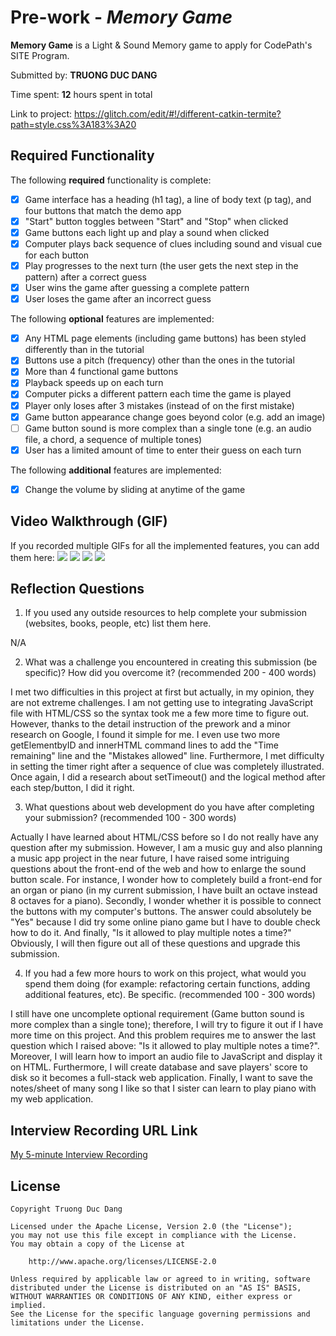 # Pre-work - *Memory Game*

**Memory Game** is a Light & Sound Memory game to apply for CodePath's SITE Program. 

Submitted by: **TRUONG DUC DANG**

Time spent: **12** hours spent in total

Link to project: https://glitch.com/edit/#!/different-catkin-termite?path=style.css%3A183%3A20

## Required Functionality

The following **required** functionality is complete:

* [x] Game interface has a heading (h1 tag), a line of body text (p tag), and four buttons that match the demo app
* [x] "Start" button toggles between "Start" and "Stop" when clicked
* [x] Game buttons each light up and play a sound when clicked
* [x] Computer plays back sequence of clues including sound and visual cue for each button
* [x] Play progresses to the next turn (the user gets the next step in the pattern) after a correct guess
* [x] User wins the game after guessing a complete pattern
* [x] User loses the game after an incorrect guess

The following **optional** features are implemented:

* [x] Any HTML page elements (including game buttons) has been styled differently than in the tutorial
* [x] Buttons use a pitch (frequency) other than the ones in the tutorial
* [x] More than 4 functional game buttons
* [x] Playback speeds up on each turn
* [x] Computer picks a different pattern each time the game is played
* [x] Player only loses after 3 mistakes (instead of on the first mistake)
* [x] Game button appearance change goes beyond color (e.g. add an image)
* [ ] Game button sound is more complex than a single tone (e.g. an audio file, a chord, a sequence of multiple tones)
* [x] User has a limited amount of time to enter their guess on each turn

The following **additional** features are implemented:

- [x] Change the volume by sliding at anytime of the game

## Video Walkthrough (GIF)

If you recorded multiple GIFs for all the implemented features, you can add them here:
<img src="https://i.imgur.com/YRMx54Q.gif">
<img src="https://i.imgur.com/JSujIrr.gif">
<img src="https://i.imgur.com/RQIDwYP.gif">
<img src="https://i.imgur.com/cBbtj7E.gif">

## Reflection Questions
1. If you used any outside resources to help complete your submission (websites, books, people, etc) list them here. 

N/A

2. What was a challenge you encountered in creating this submission (be specific)? How did you overcome it? (recommended 200 - 400 words) 

I met two difficulties in this project at first but actually, in my opinion, they are not extreme challenges. I am not getting use to integrating JavaScript file with HTML/CSS so the syntax took me a few more time to figure out. However, thanks to the detail instruction of the prework and a minor research on Google, I found it simple for me. I even use two more getElementbyID and innerHTML command lines to add the "Time remaining" line and the "Mistakes allowed" line. Furthermore, I met difficulty in setting the timer right after a sequence of clue was completely illustrated. Once again, I did a research about setTimeout() and the logical method after each step/button, I did it right.

3. What questions about web development do you have after completing your submission? (recommended 100 - 300 words) 

Actually I have learned about HTML/CSS before so I do not really have any question after my submission. However, I am a music guy and also planning a music app project in the near future, I have raised some intriguing questions about the front-end of the web and how to enlarge the sound button scale. For instance, I wonder how to completely build a front-end for an organ or piano (in my current submission, I have built an octave instead 8 octaves for a piano). Secondly, I wonder whether it is possible to connect the buttons with my computer's buttons. The answer could absolutely be "Yes" because I did try some online piano game but I have to double check how to do it. And finally, "Is it allowed to play multiple notes a time?" Obviously, I will then figure out all of these questions and upgrade this submission.

4. If you had a few more hours to work on this project, what would you spend them doing (for example: refactoring certain functions, adding additional features, etc). Be specific. (recommended 100 - 300 words) 

I still have one uncomplete optional requirement (Game button sound is more complex than a single tone); therefore, I will try to figure it out if I have more time on this project. And this problem requires me to answer the last question which I raised above: "Is it allowed to play multiple notes a time?". Moreover, I will learn how to import an audio file to JavaScript and display it on HTML. Furthermore, I will create database and save players' score to disk so it becomes a full-stack web application. Finally, I want to save the notes/sheet of many song I like so that I sister can learn to play piano with my web application.



## Interview Recording URL Link

[My 5-minute Interview Recording](your-link-here)


## License

    Copyright Truong Duc Dang

    Licensed under the Apache License, Version 2.0 (the "License");
    you may not use this file except in compliance with the License.
    You may obtain a copy of the License at

        http://www.apache.org/licenses/LICENSE-2.0

    Unless required by applicable law or agreed to in writing, software
    distributed under the License is distributed on an "AS IS" BASIS,
    WITHOUT WARRANTIES OR CONDITIONS OF ANY KIND, either express or implied.
    See the License for the specific language governing permissions and
    limitations under the License.
